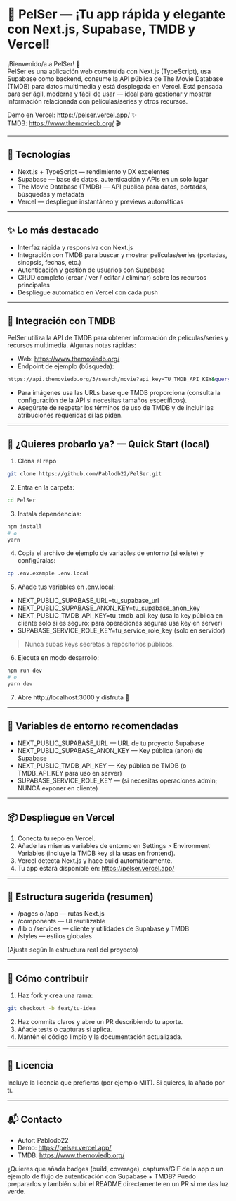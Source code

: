 # 🚀 PelSer — ¡Tu app rápida y elegante con Next.js, Supabase, TMDB y Vercel!

¡Bienvenido/a a PelSer! 🎉  
PelSer es una aplicación web construida con Next.js (TypeScript), usa Supabase como backend, consume la API pública de The Movie Database (TMDB) para datos multimedia y está desplegada en Vercel. Está pensada para ser ágil, moderna y fácil de usar — ideal para gestionar y mostrar información relacionada con películas/series y otros recursos.

Demo en Vercel: https://pelser.vercel.app/ ✨  
TMDB: https://www.themoviedb.org/ 🎬

---

## 🔧 Tecnologías
- Next.js + TypeScript — rendimiento y DX excelentes  
- Supabase — base de datos, autenticación y APIs en un solo lugar  
- The Movie Database (TMDB) — API pública para datos, portadas, búsquedas y metadata  
- Vercel — despliegue instantáneo y previews automáticas  

---

## ✨ Lo más destacado
- Interfaz rápida y responsiva con Next.js  
- Integración con TMDB para buscar y mostrar películas/series (portadas, sinopsis, fechas, etc.)  
- Autenticación y gestión de usuarios con Supabase  
- CRUD completo (crear / ver / editar / eliminar) sobre los recursos principales  
- Despliegue automático en Vercel con cada push

---

## 🔗 Integración con TMDB
PelSer utiliza la API de TMDB para obtener información de películas/series y recursos multimedia. Algunas notas rápidas:
- Web: https://www.themoviedb.org/  
- Endpoint de ejemplo (búsqueda):  
```bash
https://api.themoviedb.org/3/search/movie?api_key=TU_TMDB_API_KEY&query=Matrix
```
- Para imágenes usa las URLs base que TMDB proporciona (consulta la configuración de la API si necesitas tamaños específicos).
- Asegúrate de respetar los términos de uso de TMDB y de incluir las atribuciones requeridas si las piden.

---

## 🏁 ¿Quieres probarlo ya? — Quick Start (local)
1. Clona el repo  
```bash
git clone https://github.com/Pablodb22/PelSer.git
```
2. Entra en la carpeta:  
```bash
cd PelSer
```
3. Instala dependencias:  
```bash
npm install
# o
yarn
```
4. Copia el archivo de ejemplo de variables de entorno (si existe) y configúralas:  
```bash
cp .env.example .env.local
```
5. Añade tus variables en .env.local:
- NEXT_PUBLIC_SUPABASE_URL=tu_supabase_url  
- NEXT_PUBLIC_SUPABASE_ANON_KEY=tu_supabase_anon_key  
- NEXT_PUBLIC_TMDB_API_KEY=tu_tmdb_api_key  (usa la key pública en cliente solo si es seguro; para operaciones seguras usa key en server)
- SUPABASE_SERVICE_ROLE_KEY=tu_service_role_key  (solo en servidor)
> Nunca subas keys secretas a repositorios públicos.

6. Ejecuta en modo desarrollo:  
```bash
npm run dev
# o
yarn dev
```
7. Abre http://localhost:3000 y disfruta 🚀

---

## 🔐 Variables de entorno recomendadas
- NEXT_PUBLIC_SUPABASE_URL — URL de tu proyecto Supabase  
- NEXT_PUBLIC_SUPABASE_ANON_KEY — Key pública (anon) de Supabase  
- NEXT_PUBLIC_TMDB_API_KEY — Key pública de TMDB (o TMDB_API_KEY para uso en server)  
- SUPABASE_SERVICE_ROLE_KEY — (si necesitas operaciones admin; NUNCA exponer en cliente)

---

## 📦 Despliegue en Vercel
1. Conecta tu repo en Vercel.  
2. Añade las mismas variables de entorno en Settings > Environment Variables (incluye la TMDB key si la usas en frontend).  
3. Vercel detecta Next.js y hace build automáticamente.  
4. Tu app estará disponible en: https://pelser.vercel.app/

---

## 📁 Estructura sugerida (resumen)
- /pages o /app — rutas Next.js  
- /components — UI reutilizable  
- /lib o /services — cliente y utilidades de Supabase y TMDB  
- /styles — estilos globales

(Ajusta según la estructura real del proyecto)

---

## 🤝 Cómo contribuir
1. Haz fork y crea una rama:  
```bash
git checkout -b feat/tu-idea
```
2. Haz commits claros y abre un PR describiendo tu aporte.  
3. Añade tests o capturas si aplica.  
4. Mantén el código limpio y la documentación actualizada.

---

## 🧾 Licencia
Incluye la licencia que prefieras (por ejemplo MIT). Si quieres, la añado por ti.

---

## 📬 Contacto
- Autor: Pablodb22  
- Demo: https://pelser.vercel.app/  
- TMDB: https://www.themoviedb.org/  

¿Quieres que añada badges (build, coverage), capturas/GIF de la app o un ejemplo de flujo de autenticación con Supabase + TMDB? Puedo prepararlos y también subir el README directamente en un PR si me das luz verde.